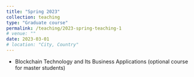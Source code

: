 ```yaml
---
title: "Spring 2023"
collection: teaching
type: "Graduate course"
permalink: /teaching/2023-spring-teaching-1
# venue: ""
date: 2023-03-01
# location: "City, Country"
---
```


- Blockchain Technology and Its Business Applications (optional course for master students) 

